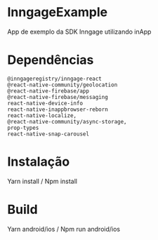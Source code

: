 # InngageExample
App de exemplo da SDK Inngage utilizando inApp


# Dependências
  
 	@inngageregistry/inngage-react
 	@react-native-community/geolocation 
	@react-native-firebase/app 
	@react-native-firebase/messaging 
	react-native-device-info 
	react-native-inappbrowser-reborn
	react-native-localize,
	@react-native-community/async-storage,
	prop-types
	react-native-snap-carousel

# Instalação

  Yarn install / Npm install

# Build

  Yarn android/ios / Npm run android/ios 
